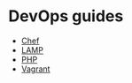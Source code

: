 DevOps guides
=============

* [Chef](chef.md)
* [LAMP](lamp.md)
* [PHP](php.md)
* [Vagrant](vagrant.md)
